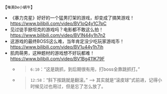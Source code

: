 
【`唯美De小蜗牛`】
- 《暴力克星》好好的一个猛男打架的游戏，却变成了搞笑游戏！ https://www.bilibili.com/video/BV1oQ4y1C7pC
- 见过徒手掀坦克的游戏吗？电影都不敢这么拍！ https://www.bilibili.com/video/BV1N44y1h7n2
- 这游戏的最终BOSS这么难，当年肯定没少吃玩家游戏币！ https://www.bilibili.com/video/BV1u44y1h7ih
- 肌肉萌男，这种题材的游戏想不好玩都难！ https://www.bilibili.com/video/BV1Bg411K79F
  * > `6:10`：“这是跳抓，到后期很有用，打boss全靠跳抓打。”
  * > `12:58`：“斜下按跳就是翻滚。”  -->  其实就是“滚皮球”式前进，记得小时候见过也用过，但是忘了怎么放了。
